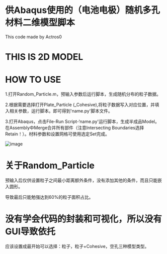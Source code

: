 # 供Abaqus使用的（电池电极）随机多孔材料二维模型脚本
This code made by Actros0

# THIS IS 2D MODEL
# HOW TO USE

1.打开Random_Particle.m，预输入参数后运行脚本，生成随机分布的粒子数据。

2.根据需要选择打开Plate_Particle (_Cohesive),将粒子数据写入对应位置，并填入相关参数，运行脚本。即可得到'name.py'脚本文件。

3.打开Abaqus，点击File-Run Script-‘name.py'运行脚本，生成半成品Model。在Assembly中Merge合并所有部件（注意Intersecting Boundaries选择Retain！）。材料参数和设置网格可使用选定Set完成。

![image](https://github.com/user-attachments/assets/cd1e20e6-cd5c-4b8c-af6e-60189415c0dc)

# 关于Random_Particle
预输入后仅供设置粒子之间最小距离额外条件，没有添加其他的条件，而且只能嵌入圆形。

导致最后只能勉强达到60%的粒子面积占比。

# 没有学会代码的封装和可视化，所以没有GUI导致依托
应该设置成最开始可以选择：粒子，粒子+Cohesive，空孔三种模型类型。
